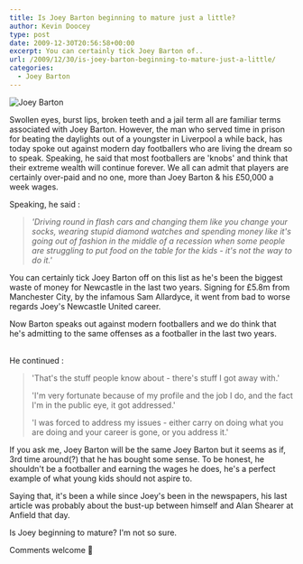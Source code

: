 ```yaml
---
title: Is Joey Barton beginning to mature just a little?
author: Kevin Doocey
type: post
date: 2009-12-30T20:56:58+00:00
excerpt: You can certainly tick Joey Barton of..
url: /2009/12/30/is-joey-barton-beginning-to-mature-just-a-little/
categories:
  - Joey Barton
---
```


![Joey Barton](https://static.guim.co.uk/sys-images/Football/Pix/pictures/2008/10/22/JoeyBarton460.jpg)

Swollen eyes, burst lips, broken teeth and a jail term all are familiar terms associated with Joey Barton. However, the man who served time in prison for beating the daylights out of a youngster in Liverpool a while back, has today spoke out against modern day footballers who are living the dream so to speak. Speaking, he said that most footballers are 'knobs' and think that  their extreme wealth will continue forever. We all can admit that players are certainly over-paid and no one, more than Joey Barton & his £50,000 a week wages.

Speaking, he said :

> _'Driving round in flash cars and changing them like you change your socks, wearing stupid diamond watches and spending money like it's going out of fashion in the middle of a recession when some people are struggling to put food on the table for the kids - it's not the way to do it.'_

You can certainly tick Joey Barton off on this list as he's been the biggest waste of money for Newcastle in the last two years. Signing for £5.8m from Manchester City, by the infamous Sam Allardyce, it went from bad to worse regards Joey's Newcastle United career.

Now Barton speaks out against modern footballers and we do think that he's admitting to the same offenses as a footballer in the last two years.                      

He continued :

> 'That's the stuff people know about - there's stuff I got away with.'
>
> 'I'm very fortunate because of my profile and the job I do, and the fact I'm in the public eye, it got addressed.'
>
> 'I was forced to address my issues - either carry on doing what you are doing and your career is gone, or you address it.'

If you ask me, Joey Barton will be the same Joey Barton but it seems as if, 3rd time around(?) that he has bought some sense. To be honest, he shouldn't be a footballer and earning the wages he does, he's a perfect example of what young kids should not aspire to.

Saying that, it's been a while since Joey's been in the newspapers, his last article was probably about the bust-up between himself and Alan Shearer at Anfield that day.

Is Joey beginning to mature? I'm not so sure.

Comments welcome 🙂
